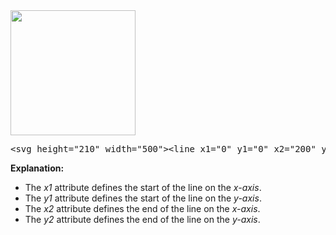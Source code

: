 <img src="https://i.imgur.com/BBjlMOV.png" height="200" width="200">
<pre>&lt;svg height="210" width="500"&gt;&lt;line x1="0" y1="0" x2="200" y2="200" style="stroke:rgb(255,0,0);stroke-width:2" /&gt;&lt;/svg&gt;</pre>
<b>Explanation:</b></p>
<ul>
  <li>The <var>x1</var> attribute defines the start of the line on the <var>x-axis</var>.</li>
  <li>The <var>y1</var> attribute defines the start of the line on the <var>y-axis</var>.</li>
  <li>The <var>x2</var> attribute defines the end of the line on the <var>x-axis</var>.</li>
  <li>The <var>y2</var> attribute defines the end of the line on the <var>y-axis</var>.</li>
</ul>
